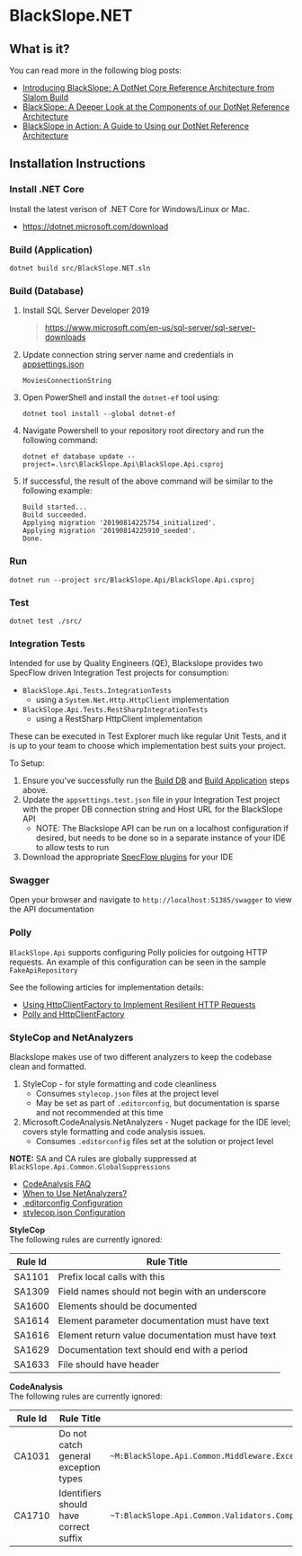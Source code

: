# BlackSlope.NET

## What is it?

You can read more in the following blog posts:

* [Introducing BlackSlope: A DotNet Core Reference Architecture from Slalom Build](https://medium.com/slalom-build/introducing-black-slope-a-dotnet-core-reference-architecture-from-slalom-build-3f1452eb62ef)
* [BlackSlope: A Deeper Look at the Components of our DotNet Reference Architecture](https://medium.com/slalom-build/blackslope-a-deeper-look-at-the-components-of-our-dotnet-reference-architecture-b7b3a9d6e43b)
* [BlackSlope in Action: A Guide to Using our DotNet Reference Architecture](https://medium.com/slalom-build/blackslope-in-action-a-guide-to-using-our-dotnet-reference-architecture-d1e41eea8024)

## Installation Instructions

### Install .NET Core
Install the latest verison of .NET Core for Windows/Linux or Mac.
* https://dotnet.microsoft.com/download

### Build (Application)

	dotnet build src/BlackSlope.NET.sln

### Build (Database)

1. Install SQL Server Developer 2019
    > https://www.microsoft.com/en-us/sql-server/sql-server-downloads
2. Update connection string server name and credentials in [appsettings.json](./src/BlackSlope.Api/appsettings.json)
    ```
    MoviesConnectionString
    ```
3. Open PowerShell and install the `dotnet-ef` tool using:
    ```
    dotnet tool install --global dotnet-ef
    ```
4. Navigate Powershell to your repository root directory and run the following command:
    ```
    dotnet ef database update --project=.\src\BlackSlope.Api\BlackSlope.Api.csproj
    ```
5. If successful, the result of the above command will be similar to the following example:
    ```
    Build started...
    Build succeeded.
    Applying migration '20190814225754_initialized'.
    Applying migration '20190814225910_seeded'.
    Done.
    ```

### Run

	dotnet run --project src/BlackSlope.Api/BlackSlope.Api.csproj

### Test

    dotnet test ./src/

### Integration Tests
Intended for use by Quality Engineers (QE), Blackslope provides two SpecFlow driven Integration Test projects for consumption:
- `BlackSlope.Api.Tests.IntegrationTests`
  - using a `System.Net.Http.HttpClient` implementation
- `BlackSlope.Api.Tests.RestSharpIntegrationTests`
  - using a RestSharp HttpClient implementation

These can be executed in Test Explorer much like regular Unit Tests, and it is up to your team to choose which implementation best suits your project.

To Setup:
1. Ensure you've successfully run the [Build DB](#build-database) and [Build Application](#build-application) steps above.
2. Update the `appsettings.test.json` file in your Integration Test project with the proper DB connection string and Host URL for the BlackSlope API
    - NOTE: The Blackslope API can be run on a localhost configuration if desired, but needs to be done so in a separate instance of your IDE to allow tests to run
3. Download the appropriate [SpecFlow plugins](https://docs.specflow.org/projects/specflow/en/latest/Installation/Installation.html) for your IDE

### Swagger
Open your browser and navigate to ```http://localhost:51385/swagger``` to view the API documentation

### Polly
`BlackSlope.Api` supports configuring Polly policies for outgoing HTTP requests. An example of this configuration can be seen in the sample `FakeApiRepository`

See the following articles for implementation details:
- [Using HttpClientFactory to Implement Resilient HTTP Requests](https://docs.microsoft.com/en-us/dotnet/architecture/microservices/implement-resilient-applications/use-httpclientfactory-to-implement-resilient-http-requests)
- [Polly and HttpClientFactory](https://github.com/App-vNext/Polly/wiki/Polly-and-HttpClientFactory)

### StyleCop and NetAnalyzers
Blackslope makes use of two different analyzers to keep the codebase clean and formatted.
1. StyleCop - for style formatting and code cleanliness
   - Consumes `stylecop.json` files at the project level
   - May be set as part of `.editorconfig`, but documentation is sparse and not recommended at this time
2. Microsoft.CodeAnalysis.NetAnalyzers - Nuget package for the IDE level; covers style formatting and code analysis issues.
   - Consumes `.editorconfig` files set at the solution or project level

**NOTE:** SA and CA rules are globally suppressed at `BlackSlope.Api.Common.GlobalSuppressions`

* [CodeAnalysis FAQ](https://github.com/MicrosoftDocs/visualstudio-docs/issues/2382)
* [When to Use NetAnalyzers?](https://github.com/MicrosoftDocs/visualstudio-docs/issues/2382)
* [.editorconfig Configuration](https://github.com/dotnet/roslyn-analyzers/blob/main/docs/Analyzer%20Configuration.md)
* [stylecop.json Configuration](https://github.com/DotNetAnalyzers/StyleCopAnalyzers/blob/master/documentation/Configuration.md)

**StyleCop**  
The following rules are currently ignored:

| Rule Id | Rule Title |
| --- | --- |
| SA1101 | Prefix local calls with this |
| SA1309 | Field names should not begin with an underscore |
| SA1600 | Elements should be documented |
| SA1614 | Element parameter documentation must have text |
| SA1616 | Element return value documentation must have text |
| SA1629 | Documentation text should end with a period |
| SA1633 | File should have header |
  
**CodeAnalysis**  
The following rules are currently ignored:

| Rule Id | Rule Title | Scope |
| --- | --- | --- |
| CA1031 | Do not catch general exception types | `~M:BlackSlope.Api.Common.Middleware.ExceptionHandling.ExceptionHandlingMiddleware.Invoke(Microsoft.AspNetCore.Http.HttpContext)~System.Threading.Tasks.Task")` |
| CA1710 | Identifiers should have correct suffix | ```~T:BlackSlope.Api.Common.Validators.CompositeValidator\`1``` |
